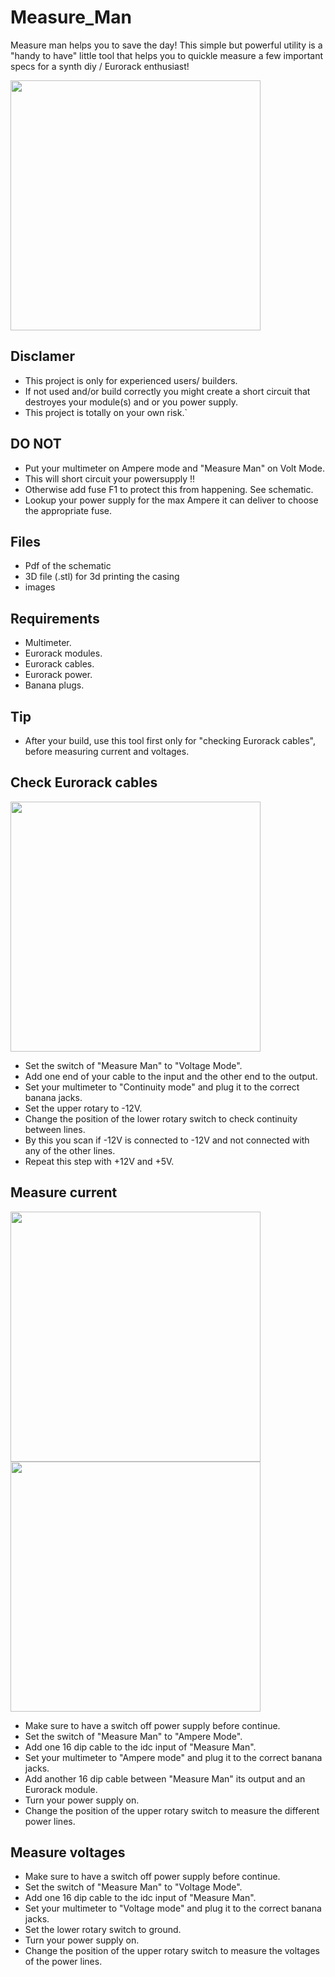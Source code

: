 # Measure_Man
Measure man helps you to save the day! This simple but powerful utility is a "handy to have" little tool that helps you to quickle measure a few important specs for a synth diy / Eurorack enthusiast!

<img src="https://raw.githubusercontent.com/PierreIsCoding/Measure_Man/main/images/overview.bmp" width="400" />

## Disclamer
- This project is only for experienced users/ builders.
- If not used and/or build correctly you might create a short circuit that destroyes your module(s) and or you power supply.
- This project is totally on your own risk.`

## DO NOT
- Put your multimeter on Ampere mode and "Measure Man" on Volt Mode. 
- This will short circuit your powersupply !!
- Otherwise add fuse F1 to protect this from happening. See schematic.
- Lookup your power supply for the max  Ampere it can deliver to choose the appropriate fuse.

## Files
- Pdf of the schematic
- 3D file (.stl) for 3d printing the casing
- images

## Requirements
- Multimeter.
- Eurorack modules.
- Eurorack cables.
- Eurorack power.
- Banana plugs.

## Tip
- After your build, use this tool first only for "checking Eurorack cables", before measuring current and voltages.

## Check Eurorack cables
<img src="https://raw.githubusercontent.com/PierreIsCoding/Measure_Man/main/images/20210422_192843.jpg" width="400" />

- Set the switch of "Measure Man" to "Voltage Mode".
- Add one end of your cable to the input and the other end to the output.
- Set your multimeter to "Continuity mode" and plug it to the correct banana jacks.
- Set the upper rotary to -12V.
- Change the position of the lower rotary switch to check continuity between lines.
- By this you scan if -12V is connected to -12V and not connected with any of the other lines.
- Repeat this step with +12V and +5V.


## Measure current
<img src="https://raw.githubusercontent.com/PierreIsCoding/Measure_Man/main/images/20210422_192646.jpg" width="400" />
<img src="https://raw.githubusercontent.com/PierreIsCoding/Measure_Man/main/images/20210422_192658.jpg" width="400" />

- Make sure to have a switch off power supply before continue.
- Set the switch of "Measure Man" to "Ampere Mode".
- Add one 16 dip cable to the idc input of "Measure Man".
- Set your multimeter to "Ampere mode" and plug it to the correct banana jacks.
- Add another 16 dip cable between "Measure Man" its output and an Eurorack module.
- Turn your power supply on.
- Change the position of the upper rotary switch to measure the different power lines.


## Measure voltages
- Make sure to have a switch off power supply before continue.
- Set the switch of "Measure Man" to "Voltage Mode".
- Add one 16 dip cable to the idc input of "Measure Man".
- Set your multimeter to "Voltage mode" and plug it to the correct banana jacks.
- Set the lower rotary switch to ground.
- Turn your power supply on.
- Change the position of the upper rotary switch to measure the voltages of the power lines.





